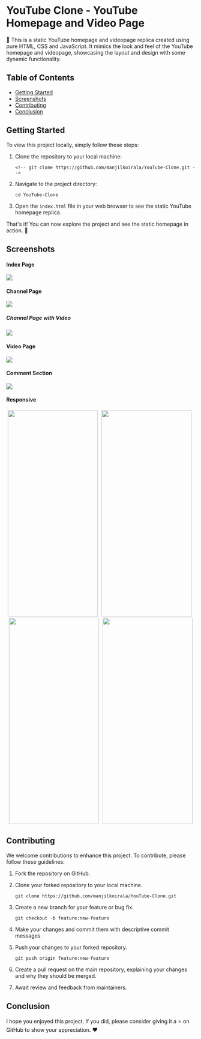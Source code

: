 # YouTube Clone - YouTube Homepage and Video Page

🎥 This is a static YouTube homepage and videopage replica created using pure HTML, CSS and JavaScript. It mimics the look and feel of the YouTube homepage and videopage, showcasing the layout and design with some dynamic functionality.

## Table of Contents

- [Getting Started](#getting-started)
- [Screenshots](#screenshots)
- [Contributing](#contributing)
- [Conclusion](#conclusion)

## Getting Started

To view this project locally, simply follow these steps:

1. Clone the repository to your local machine:

   ```shell
   <!-- git clone https://github.com/manjilkoirala/YouTube-Clone.git -->
   ```

2. Navigate to the project directory:

   ```shell
   cd YouTube-Clone
   ```

3. Open the `index.html` file in your web browser to see the static YouTube homepage replica.

That's it! You can now explore the project and see the static homepage in action. 🚀

## Screenshots

<h4>Index Page</h4>
<img src="https://github.com/manjilkoirala/YouTube-Clone/assets/85267300/202b4cca-abe2-4a18-aa0c-da0469cccd1b"></img>
<h4>Channel Page</h4>
<img src="https://github.com/manjilkoirala/YouTube-Clone/assets/85267300/2e2514ce-7732-47da-b01b-996b1b9bf806"></img>

<h5>Channel Page with Video</h5>
<img src="https://github.com/manjilkoirala/YouTube-Clone/assets/85267300/a7d0dad0-a5e8-4878-92a0-cdc7d382be04"></img>

<h4>Video Page</h4>
<img src="https://github.com/manjilkoirala/YouTube-Clone/assets/85267300/defaf680-cd54-4b5f-8281-db4cb6316bcb"></img>

<h4>Comment Section</h4>
<img src="https://github.com/manjilkoirala/YouTube-Clone/assets/85267300/503dfd1e-5f3a-45e6-bcaf-2b730ca38479"></img>

<h4>Responsive<h4>
<center>
<img src="https://github.com/manjilkoirala/YouTube-Clone/assets/85267300/35c23bf6-742f-4071-bc15-fbb3a374259c" height="550px" width="240px" >&nbsp;&nbsp;
<img src="https://github.com/manjilkoirala/YouTube-Clone/assets/85267300/bc474c72-ac8d-4d7d-a882-b62229dd4375" height="550px" width="240x" >&nbsp;&nbsp;
<img src="https://github.com/manjilkoirala/YouTube-Clone/assets/85267300/a3dc16da-f646-4384-8097-a6d72944de5b" height="550px" width="240px">&nbsp;&nbsp;
<img src="https://github.com/manjilkoirala/YouTube-Clone/assets/85267300/9bf16b58-a2a7-4d36-8c77-11817b9b251a" height="550px" width="240px">
</center>



## Contributing

We welcome contributions to enhance this project. To contribute, please follow these guidelines:

1. Fork the repository on GitHub.

2. Clone your forked repository to your local machine.

   ```shell
   git clone https://github.com/manjilkoirala/YouTube-Clone.git
   ```

3. Create a new branch for your feature or bug fix.

   ```shell
   git checkout -b feature:new-feature
   ```

4. Make your changes and commit them with descriptive commit messages.

5. Push your changes to your forked repository.

   ```shell
   git push origin feature:new-feature
   ```

6. Create a pull request on the main repository, explaining your changes and why they should be merged.

7. Await review and feedback from maintainers.

## Conclusion

I hope you enjoyed this project. If you did, please consider giving it a ⭐️ on GitHub to show your appreciation. ❤️
